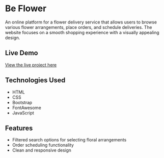 # Be Flower

An online platform for a flower delivery service that allows users to browse various flower arrangements, place orders, and schedule deliveries. The website focuses on a smooth shopping experience with a visually appealing design.

## Live Demo
[View the live project here](https://be-flower.netlify.app/)

## Technologies Used
- HTML
- CSS
- Bootstrap
- FontAwesome
- JavaScript

## Features
- Filtered search options for selecting floral arrangements
- Order scheduling functionality
- Clean and responsive design
